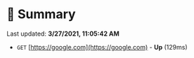 # 📖 Summary
Last updated: **3/27/2021, 11:05:42 AM**

- `GET` [https://google.com](https://google.com) - **Up** (129ms)
